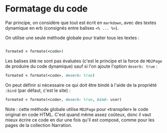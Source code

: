 # Formatage du code

Par principe, on considère que tout est écrit en `markdown`, avec des textes dynamique en erb (consignés entre balises `<% ... %>`).

On utilise une seule méthode globale pour traiter tous les textes :

```ruby

formated = formate(<code>)

```

Les balises `ERB` ne sont pas évaluées (c'est le principe et la force de `MD2Page` de produire du code dynamique) sauf si l'on ajoute l'option `deserb: true` :

```ruby
formated = formate(<code>, deserb: true)
```

On peut définir si nécessaire ce qui doit être bindé à l'aide de la propriété `:bind` (par défaut, c'est le site) :

```ruby
formated = formate(<code>, deserb: true, bind: user)
```

Note : cette méthode globale utilise `MD2Page` pour «transpiler» le code original en code HTML. C'est quand même assez coûteux, donc il vaut mieux écrire ce code en dur une fois qu'il est composé, comme pour les pages de la collection Narration.
